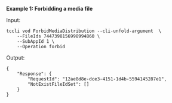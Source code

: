 **Example 1: Forbidding a media file**



Input: 

```
tccli vod ForbidMediaDistribution --cli-unfold-argument  \
    --FileIds 7447398156998994860 \
    --SubAppId 1 \
    --Operation forbid
```

Output: 
```
{
    "Response": {
        "RequestId": "12ae8d8e-dce3-4151-1d4b-5594145287e1",
        "NotExistFileIdSet": []
    }
}
```

